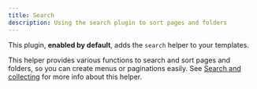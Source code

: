 ```yaml
---
title: Search
description: Using the search plugin to sort pages and folders
---
```


This plugin, **enabled by default**, adds the `search` helper to your templates.

This helper provides various functions to search and sort pages and folders, so you can create menus or paginations easily. See [Search and collecting](creating-pages/searcher/) for more info about this helper.